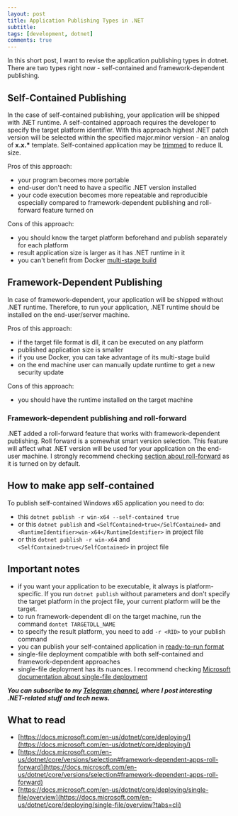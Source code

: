```yaml
---
layout: post
title: Application Publishing Types in .NET
subtitle: 
tags: [development, dotnet]
comments: true
---
```

In this short post, I want to revise the application publishing types in dotnet. There are two types right now - self-contained and framework-dependent publishing. 

## Self-Contained Publishing
In the case of self-contained publishing, your application will be shipped with .NET runtime. A self-contained approach requires the developer to specify the target platform identifier. With this approach highest .NET patch version will be selected within the specified major.minor version - an analog of __x.x.*__ template. Self-contained application may be [trimmed](https://docs.microsoft.com/en-us/dotnet/core/deploying/trimming/trimming-options) to reduce IL size. 

Pros of this approach:
- your program becomes more portable
- end-user don't need to have a specific .NET version installed
- your code execution becomes more repeatable and reproducible especially compared to framework-dependent publishing and roll-forward feature turned on

Cons of this approach:
- you should know the target platform beforehand and publish separately for each platform 
- result application size is larger as it has .NET runtime in it
- you can't benefit from Docker [multi-stage build](https://docs.docker.com/develop/develop-images/dockerfile_best-practices/#use-multi-stage-builds)

## Framework-Dependent Publishing
In case of framework-dependent, your application will be shipped without .NET runtime. Therefore, to run your application, .NET runtime should be installed on the end-user/server machine. 

Pros of this approach:
- if the target file format is dll, it can be executed on any platform
- published application size is smaller
- if you use Docker, you can take advantage of its multi-stage build
- on the end machine user can manually update runtime to get a new security update

Cons of this approach:
- you should have the runtime installed on the target machine

### Framework-dependent publishing and roll-forward
.NET added a roll-forward feature that works with framework-dependent publishing. Roll forward is a somewhat smart version selection. This feature will affect what .NET version will be used for your application on the end-user machine. I strongly recommend checking [section about roll-forward](https://docs.microsoft.com/en-us/dotnet/core/versions/selection#framework-dependent-apps-roll-forward) as it is turned on by default. 

## How to make app self-contained
To publish self-contained Windows x65 application you need to do:
- this `dotnet publish -r win-x64 --self-contained true`
- or this `dotnet publish` and `<SelfContained>true</SelfContained>` and `<RuntimeIdentifier>win-x64</RuntimeIdentifier>` in project file
- or this `dotnet publish -r win-x64` and `<SelfContained>true</SelfContained>` in project file

## Important notes
- if you want your application to be executable, it always is platform-specific. If you run `dotnet publish` without parameters and don't specify the target platform in the project file, your current platform will be the target.
- to run framework-dependent dll on the target machine, run the command `dontet TARGETDLL_NAME` 
- to specify the result platform, you need to add `-r <RID>` to your publish command
- you can publish your self-contained application in [ready-to-run format](https://docs.microsoft.com/en-us/dotnet/core/deploying/#publish-with-readytorun-images)
- single-file deployment compatible with both self-contained and framework-dependent approaches
- single-file deployment has its nuances. I recommend checking [Microsoft documentation about single-file deployment](https://docs.microsoft.com/en-us/dotnet/core/deploying/single-file/overview)

__*You can subscribe to my [Telegram channel](https://t.me/dotnetarticles), where I post interesting .NET-related stuff and tech news.*__

## What to read
- [https://docs.microsoft.com/en-us/dotnet/core/deploying/](https://docs.microsoft.com/en-us/dotnet/core/deploying/)
- [https://docs.microsoft.com/en-us/dotnet/core/versions/selection#framework-dependent-apps-roll-forward](https://docs.microsoft.com/en-us/dotnet/core/versions/selection#framework-dependent-apps-roll-forward)
- [https://docs.microsoft.com/en-us/dotnet/core/deploying/single-file/overview](https://docs.microsoft.com/en-us/dotnet/core/deploying/single-file/overview?tabs=cli)